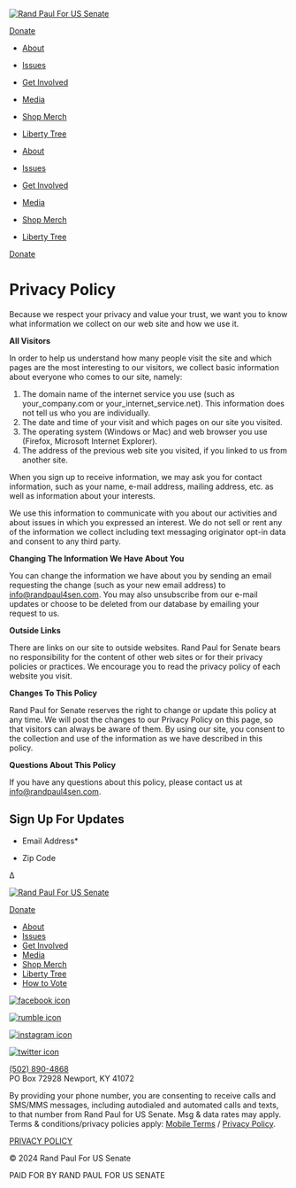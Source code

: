 [![Rand Paul For US Senate](https://randpaul.com/wp-content/uploads/2021/04/logo.png)](https://randpaul.com/ "Rand Paul For US Senate")

[Donate](https://secure.winred.com/randpaul/donate/?wr_utm_source=website)

* [About](https://randpaul.com/about/)
* [Issues](https://randpaul.com/issues/)
* [Get Involved](https://randpaul.com/get-involved/)
* [Media](https://randpaul.com/media/)
* [Shop Merch](https://secure.winred.com/randpaul/storefront/)
* [Liberty Tree](https://libertytree.com/)

* [About](https://randpaul.com/about/)
* [Issues](https://randpaul.com/issues/)
* [Get Involved](https://randpaul.com/get-involved/)
* [Media](https://randpaul.com/media/)
* [Shop Merch](https://secure.winred.com/randpaul/storefront/)
* [Liberty Tree](https://libertytree.com/)

[Donate](https://secure.winred.com/randpaul/donate/?wr_utm_source=website)

Privacy Policy
==============

Because we respect your privacy and value your trust, we want you to know what information we collect on our web site and how we use it.

**All Visitors**

In order to help us understand how many people visit the site and which pages are the most interesting to our visitors, we collect basic information about everyone who comes to our site, namely:

1. The domain name of the internet service you use (such as your\_company.com or your\_internet\_service.net). This information does not tell us who you are individually.
2. The date and time of your visit and which pages on our site you visited.
3. The operating system (Windows or Mac) and web browser you use (Firefox, Microsoft Internet Explorer).
4. The address of the previous web site you visited, if you linked to us from another site.

When you sign up to receive information, we may ask you for contact information, such as your name, e-mail address, mailing address, etc. as well as information about your interests.

We use this information to communicate with you about our activities and about issues in which you expressed an interest. We do not sell or rent any of the information we collect including text messaging originator opt-in data and consent to any third party.

**Changing The Information We Have About You**

You can change the information we have about you by sending an email requesting the change (such as your new email address) to info@randpaul4sen.com. You may also unsubscribe from our e-mail updates or choose to be deleted from our database by emailing your request to us.

**Outside Links**

There are links on our site to outside websites. Rand Paul for Senate bears no responsibility for the content of other web sites or for their privacy policies or practices. We encourage you to read the privacy policy of each website you visit.

**Changes To This Policy**

Rand Paul for Senate reserves the right to change or update this policy at any time. We will post the changes to our Privacy Policy on this page, so that visitors can always be aware of them. By using our site, you consent to the collection and use of the information as we have described in this policy.

**Questions About This Policy**

If you have any questions about this policy, please contact us at [info@randpaul4sen.com](mailto:info@randpaul4sen.com).

Sign Up For Updates
-------------------

* Email Address\*
    
* Zip Code
    

         

Δ

[![Rand Paul For US Senate](/wp-content/uploads/2021/04/logo-dark.png)](https://randpaul.com/ "Rand Paul For US Senate")

[Donate](https://secure.winred.com/randpaul/donate/?wr_utm_source=website)

* [About](https://randpaul.com/about/)
* [Issues](https://randpaul.com/issues/)
* [Get Involved](https://randpaul.com/get-involved/)
* [Media](https://randpaul.com/media/)
* [Shop Merch](https://secure.winred.com/randpaul/storefront/)
* [Liberty Tree](https://libertytree.com/)
* [How to Vote](https://vrsws.sos.ky.gov/ovrweb/govoteky)

[![facebook icon](/wp-content/uploads/2021/04/facebook-icon.png)](https://www.facebook.com/RandPaul/)

[![rumble icon](/wp-content/uploads/2022/01/rumble-icon.png)](https://rumble.com/c/RandPaulforUSSenate)

[![instagram icon](/wp-content/uploads/2021/05/instagram-icon.png)](https://www.instagram.com/drrandpaul/?hl=en)

[![twitter icon](/wp-content/uploads/2021/04/twitter-icon1.png)](https://twitter.com/RandPaul)

[(502) 890-4868](tel:5028904868)  
PO Box 72928 Newport, KY 41072

By providing your phone number, you are consenting to receive calls and SMS/MMS messages, including autodialed and automated calls and texts, to that number from Rand Paul for US Senate. Msg & data rates may apply. Terms & conditions/privacy policies apply: [Mobile Terms](https://randpaul.com/mobile-tos/) / [Privacy Policy](https://randpaul.com/privacy-policy/).

[PRIVACY POLICY](https://randpaul.com/privacy-policy)

© 2024 Rand Paul For US Senate

PAID FOR BY RAND PAUL FOR US SENATE
